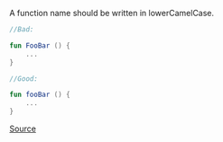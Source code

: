 A function name should be written in lowerCamelCase.

```kotlin
//Bad:

fun FooBar () {
    ...
}

//Good:

fun fooBar () {
    ...
}
```

[Source](https://github.com/raywenderlich/kotlin-style-guide#classes--interfaces)